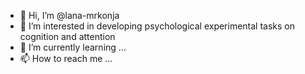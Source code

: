 - 👋 Hi, I’m @lana-mrkonja
- 👀 I’m interested in developing psychological experimental tasks on cognition and attention
- 🌱 I’m currently learning ...
- 📫 How to reach me ...

<!---
lana-mrkonja/lana-mrkonja is a ✨ special ✨ repository because its `README.md` (this file) appears on your GitHub profile.
You can click the Preview link to take a look at your changes.
--->
